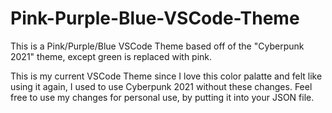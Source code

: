 # Pink-Purple-Blue-VSCode-Theme
This is a Pink/Purple/Blue VSCode Theme based off of the "Cyberpunk 2021" theme, except green is replaced with pink.

This is my current VSCode Theme since I love this color palatte and felt like using it again, I used to use Cyberpunk 2021 without these changes. Feel free to use my changes for personal use, by putting it into your JSON file.
